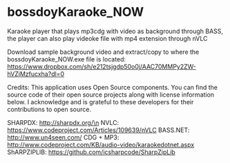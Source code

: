 # bossdoyKaraoke_NOW
Karaoke player that plays mp3cdg with video as background through BASS, the player can also play videoke file with mp4 extension through nVLC

Download sample background video and extract/copy to where the bossdoyKaraoke_NOW.exe file is located: https://www.dropbox.com/sh/e212tsjgdp50o0j/AAC70MMPy2ZW-hVZjMzfucxha?dl=0

Credits:
This application uses Open Source components. You can find the source code of their open source projects along with license information below. I acknowledge and is grateful to these developers for their contributions to open source.

SHARPDX: http://sharpdx.org/\n
NVLC: https://www.codeproject.com/Articles/109639/nVLC
BASS.NET: http://www.un4seen.com/
CDG + MP3: http://www.codeproject.com/KB/audio-video/karaokedotnet.aspx
ShARPZIPLIB: https://github.com/icsharpcode/SharpZipLib
